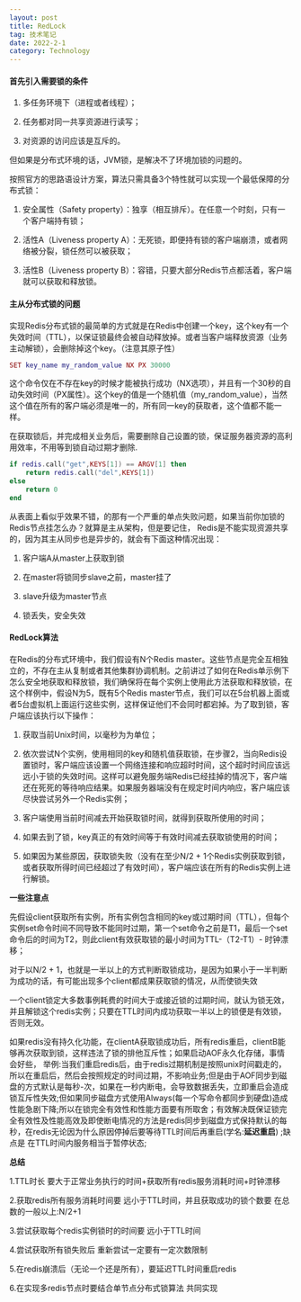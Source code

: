 ```yaml
---
layout: post
title: RedLock
tag: 技术笔记
date: 2022-2-1
category: Technology
---
```


#### 首先引入需要锁的条件

1. 多任务环境下（进程或者线程）；
2. 任务都对同一共享资源进行读写；

1. 对资源的访问应该是互斥的。

但如果是分布式环境的话，JVM锁，是解决不了环境加锁的问题的。

按照官方的思路语设计方案，算法只需具备3个特性就可以实现一个最低保障的分布式锁：

1. 安全属性（Safety property）：独享（相互排斥）。在任意一个时刻，只有一个客户端持有锁；
2. 活性A（Liveness property A）：无死锁，即便持有锁的客户端崩溃，或者网络被分裂，锁任然可以被获取；

1. 活性B（Liveness property B）：容错，只要大部分Redis节点都活着，客户端就可以获取和释放锁。

#### 主从分布式锁的问题

实现Redis分布式锁的最简单的方式就是在Redis中创建一个key，这个key有一个失效时间（TTL），以保证锁最终会被自动释放掉。或者当客户端释放资源（业务主动解锁），会删除掉这个key。（注意其原子性）

```lua
SET key_name my_random_value NX PX 30000
```

这个命令仅在不存在key的时候才能被执行成功（NX选项），并且有一个30秒的自动失效时间（PX属性）。这个key的值是一个随机值（my_random_value），当然这个值在所有的客户端必须是唯一的，所有同一key的获取者，这个值都不能一样。

在获取锁后，并完成相关业务后，需要删除自己设置的锁，保证服务器资源的高利用效率，不用等到锁自动过期才删除.

```lua
if redis.call("get",KEYS[1]) == ARGV[1] then
    return redis.call("del",KEYS[1])
else
    return 0
end
```

从表面上看似乎效果不错，的那有一个严重的单点失败问题，如果当前你加锁的Redis节点挂怎么办？就算是主从架构，但是要记住，	Redis是不能实现资源共享的，因为其主从同步也是异步的，就会有下面这种情况出现：

1. 客户端A从master上获取到锁
2. 在master将锁同步slave之前，master挂了

1. slave升级为master节点
2. 锁丢失，安全失效

#### RedLock算法

在Redis的分布式环境中，我们假设有N个Redis master。这些节点是完全互相独立的，不存在主从复制或者其他集群协调机制。之前讲过了如何在Redis单示例下怎么安全地获取和释放锁，我们确保将在每个实例上使用此方法获取和释放锁，在这个样例中，假设N为5，既有5个Redis master节点，我们可以在5台机器上面或者5台虚拟机上面运行这些实例，这样保证他们不会同时都宕掉。为了取到锁，客户端应该执行以下操作：

1.  获取当前Unix时间，以毫秒为为单位；
2. 依次尝试N个实例，使用相同的key和随机值获取锁，在步骤2，当向Redis设置锁时，客户端应该设置一个网络连接和响应超时时间，这个超时时间应该远远小于锁的失效时间。这样可以避免服务端Redis已经挂掉的情况下，客户端还在死死的等待响应结果。如果服务器端没有在规定时间内响应，客户端应该尽快尝试另外一个Redis实例；

1. 客户端使用当前时间减去开始获取锁时间，就得到获取所使用的时间；
2. 如果去到了锁，key真正的有效时间等于有效时间减去获取锁使用的时间；

1. 如果因为某些原因，获取锁失败（没有在至少N/2 + 1个Redis实例获取到锁，或者获取所得时间已经超过了有效时间），客户端应该在所有的Redis实例上进行解锁。

**一些注意点**

先假设client获取所有实例，所有实例包含相同的key或过期时间（TTL），但每个实例set命令时间不同导致不能同时过期，第一个set命令之前是T1，最后一个set命令后的时间为T2，则此client有效获取锁的最小时间为TTL-（T2-T1）- 时钟漂移；

对于以N/2 + 1，也就是一半以上的方式判断取锁成功，是因为如果小于一半判断为成功的话，有可能出现多个client都成果获取锁的情况，从而使锁失效

一个client锁定大多数事例耗费的时间大于或接近锁的过期时间，就认为锁无效，并且解锁这个redis实例；只要在TTL时间内成功获取一半以上的锁便是有效锁，否则无效。

如果redis没有持久化功能，在clientA获取锁成功后，所有redis重启，clientB能够再次获取到锁，这样违法了锁的排他互斥性；如果启动AOF永久化存储，事情会好些， 举例:当我们重启redis后，由于redis过期机制是按照unix时间戳走的，所以在重启后，然后会按照规定的时间过期，不影响业务;但是由于AOF同步到磁盘的方式默认是每秒-次，如果在一秒内断电，会导致数据丢失，立即重启会造成锁互斥性失效;但如果同步磁盘方式使用Always(每一个写命令都同步到硬盘)造成性能急剧下降;所以在锁完全有效性和性能方面要有所取舍；有效解决既保证锁完全有效性及性能高效及即使断电情况的方法是redis同步到磁盘方式保持默认的每秒，在redis无论因为什么原因停掉后要等待TTL时间后再重启(学名:**延迟重启**) ;缺点是 在TTL时间内服务相当于暂停状态;

**总结**

1.TTL时长 要大于正常业务执行的时间+获取所有redis服务消耗时间+时钟漂移

2.获取redis所有服务消耗时间要 远小于TTL时间，并且获取成功的锁个数要 在总数的一般以上:N/2+1

3.尝试获取每个redis实例锁时的时间要 远小于TTL时间

4.尝试获取所有锁失败后 重新尝试一定要有一定次数限制

5.在redis崩溃后（无论一个还是所有），要延迟TTL时间重启redis

6.在实现多redis节点时要结合单节点分布式锁算法 共同实现
